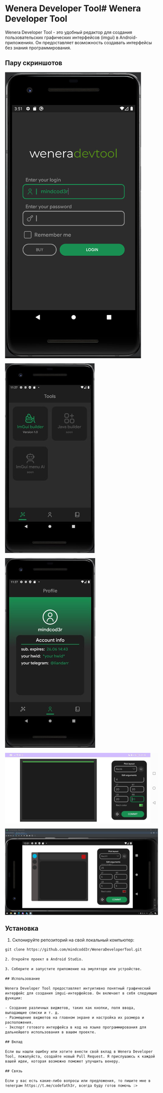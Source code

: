 # Wenera Developer Tool# Wenera Developer Tool

Wenera Developer Tool - это удобный редактор для создания пользовательских графических интерфейсов (imgui) в Android-приложениях. Он предоставляет возможность создавать интерфейсы без знания программирования.

## Пару скриншотов

![Autorize page](https://github.com/mindcodd3r/WeneraDeveloperTool/blob/master/app/src/main/res/drawable/screen2.jpg?raw=true)

![Menu page](https://github.com/mindcodd3r/WeneraDeveloperTool/blob/master/app/src/main/res/drawable/screen4.jpg?raw=true)

![Profile page](https://github.com/mindcodd3r/WeneraDeveloperTool/blob/master/app/src/main/res/drawable/screen3.jpg?raw=true)

![Imgui example 1](https://github.com/mindcodd3r/WeneraDeveloperTool/blob/master/app/src/main/res/drawable/screen1.jpg?raw=true)

![Imgui example 1](https://github.com/mindcodd3r/WeneraDeveloperTool/blob/master/app/src/main/res/drawable/screen5.jpg?raw=true)

## Установка

1. Склонируйте репозиторий на свой локальный компьютер:

```
git clone https://github.com/mindcodd3r/WeneraDeveloperTool.git

2. Откройте проект в Android Studio.

3. Соберите и запустите приложение на эмуляторе или устройстве.

## Использование

Wenera Developer Tool предоставляет интуитивно понятный графический интерфейс для создания imgui-интерфейсов. Он включает в себя следующие функции:

- Создание различных виджетов, таких как кнопки, поля ввода, выпадающие списки и т. д.
- Размещение виджетов на главном экране и настройка их размера и расположения.
- Экспорт готового интерфейса в код на языке программирования для дальнейшего использования в вашем проекте.

## Вклад

Если вы нашли ошибку или хотите внести свой вклад в Wenera Developer Tool, пожалуйста, создайте новый Pull Request. Я прислушаюсь к каждой вашей идеи, которая возможно поможет улучшить венеру.

## Связь

Если у вас есть какие-либо вопросы или предложения, то пишите мне в телеграм https://t.me/codefath3r, всегда буду готов помочь :>
